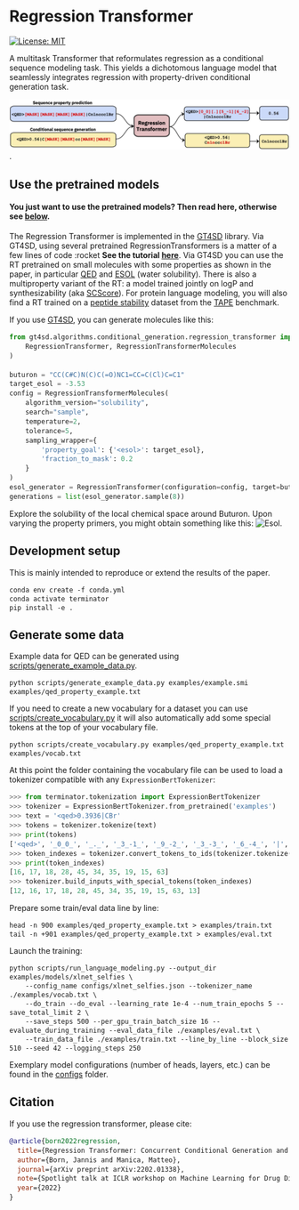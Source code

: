 # Regression Transformer
[![License: MIT](https://img.shields.io/badge/License-MIT-yellow.svg)](https://opensource.org/licenses/MIT)

A multitask Transformer that reformulates regression as a conditional sequence modeling task.
This yields a dichotomous language model that seamlessly integrates regression with property-driven conditional generation task.

![Summary](assets/overview.jpg).

## Use the pretrained models
#### You just want to **use** the pretrained models? Then read here, otherwise see [below](#development-setup).

The Regression Transformer is implemented in the [GT4SD](https://github.com/GT4SD/gt4sd-core) library.
Via GT4SD, using several pretrained RegressionTransformers is a matter of a few lines of code :rocket
**See the tutorial [here](https://github.com/GT4SD/gt4sd-core/blob/main/notebooks/regression-transformer-demo.ipynb)**.
Via GT4SD you can use the RT pretrained on small molecules with some properties as shown in the paper, in particular [QED](https://www.nature.com/articles/nchem.1243) and [ESOL](https://pubs.acs.org/doi/10.1021/ci034243x) (water solubility). There is also a multiproperty variant of the RT: a model trained jointly on logP and synthesizability (aka [SCScore](https://pubs.acs.org/doi/10.1021/acs.jcim.7b00622)).
For protein language modeling, you will also find a RT trained on a [peptide stability](https://www.science.org/doi/full/10.1126/science.aan0693) dataset from the [TAPE](https://github.com/songlab-cal/tape) benchmark.

If you use [GT4SD](https://github.com/GT4SD/gt4sd-core), you can generate molecules like this:
```py
from gt4sd.algorithms.conditional_generation.regression_transformer import (
    RegressionTransformer, RegressionTransformerMolecules
)

buturon = "CC(C#C)N(C)C(=O)NC1=CC=C(Cl)C=C1"
target_esol = -3.53 
config = RegressionTransformerMolecules(
    algorithm_version="solubility",
    search="sample",
    temperature=2, 
    tolerance=5,
    sampling_wrapper={
        'property_goal': {'<esol>': target_esol}, 
        'fraction_to_mask': 0.2
    }
)
esol_generator = RegressionTransformer(configuration=config, target=buturon)
generations = list(esol_generator.sample(8))
```

Explore the solubility of the local chemical space around Buturon. Upon varying the property primers, you might obtain something like this:
![Esol](assets/esol.png).




## Development setup
This is mainly intended to reproduce or extend the results of the paper.
```console
conda env create -f conda.yml
conda activate terminator
pip install -e .
```

## Generate some data
Example data for QED can be generated using [scripts/generate_example_data.py](./scripts/generate_example_data.py).
```console
python scripts/generate_example_data.py examples/example.smi examples/qed_property_example.txt
```

If you need to create a new vocabulary for a dataset you can use [scripts/create_vocabulary.py](./scripts/create_vocabulary.py) it will also automatically add some special tokens at the top of your vocabulary file.
```console
python scripts/create_vocabulary.py examples/qed_property_example.txt examples/vocab.txt
```

At this point the folder containing the vocabulary file can be used to load a tokenizer compatible with any `ExpressionBertTokenizer`:
```python
>>> from terminator.tokenization import ExpressionBertTokenizer
>>> tokenizer = ExpressionBertTokenizer.from_pretrained('examples')
>>> text = '<qed>0.3936|CBr'
>>> tokens = tokenizer.tokenize(text)
>>> print(tokens)
['<qed>', '_0_0_', '_._', '_3_-1_', '_9_-2_', '_3_-3_', '_6_-4_', '|', 'C', 'Br']
>>> token_indexes = tokenizer.convert_tokens_to_ids(tokenizer.tokenize(text))
>>> print(token_indexes)
[16, 17, 18, 28, 45, 34, 35, 19, 15, 63]
>>> tokenizer.build_inputs_with_special_tokens(token_indexes)
[12, 16, 17, 18, 28, 45, 34, 35, 19, 15, 63, 13]
```

Prepare some train/eval data line by line:
```console
head -n 900 examples/qed_property_example.txt > examples/train.txt
tail -n +901 examples/qed_property_example.txt > examples/eval.txt
```

Launch the training:
```console
python scripts/run_language_modeling.py --output_dir examples/models/xlnet_selfies \
    --config_name configs/xlnet_selfies.json --tokenizer_name ./examples/vocab.txt \
    --do_train --do_eval --learning_rate 1e-4 --num_train_epochs 5 --save_total_limit 2 \
    --save_steps 500 --per_gpu_train_batch_size 16 --evaluate_during_training --eval_data_file ./examples/eval.txt \
    --train_data_file ./examples/train.txt --line_by_line --block_size 510 --seed 42 --logging_steps 250
```

Exemplary model configurations (number of heads, layers, etc.) can be found in the [configs](./configs) folder.


## Citation
If you use the regression transformer, please cite:
```bib
@article{born2022regression,
  title={Regression Transformer: Concurrent Conditional Generation and Regression by Blending Numerical and Textual Tokens},
  author={Born, Jannis and Manica, Matteo},
  journal={arXiv preprint arXiv:2202.01338},
  note={Spotlight talk at ICLR workshop on Machine Learning for Drug Discovery},
  year={2022}
}
```
